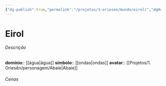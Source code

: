 ```yaml
---
{"dg-publish":true,"permalink":"/projetos/1-oriesen/mundo/eirol/","dgHomeLink":true,"dgPassFrontmatter":false}
---
```



# Eirol

###### Descrição
**domínio**:: [[água|água]]
**símbolo**:: [[ondas|ondas]]
**avatar**:: [[Projetos/1. Oriesên/personagem/Abaie|Abaie]]


###### Cenas

